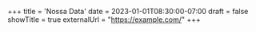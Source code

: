+++
title = 'Nossa Data'
date = 2023-01-01T08:30:00-07:00
draft = false
showTitle = true
externalUrl = "https://example.com/"
+++
